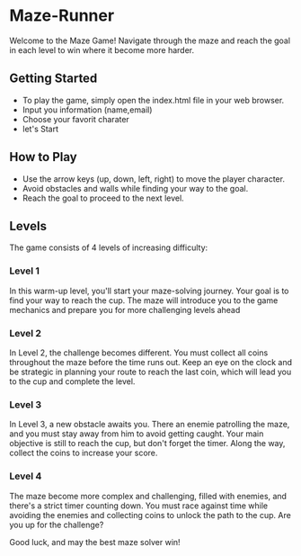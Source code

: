 # Maze-Runner

Welcome to the Maze Game! Navigate through the maze and reach the goal in each level to win where it become more harder.

## Getting Started

- To play the game, simply open the index.html file in your web browser.
- Input you information (name,email)
- Choose your favorit charater
- let's Start

## How to Play

- Use the arrow keys (up, down, left, right) to move the player character.
- Avoid obstacles and walls while finding your way to the goal.
- Reach the goal to proceed to the next level.

## Levels

The game consists of 4 levels of increasing difficulty:

### Level 1

In this warm-up level, you'll start your maze-solving journey. Your goal is to find your way to reach the cup. The maze will introduce you to the game mechanics and prepare you for more challenging levels ahead

### Level 2

In Level 2, the challenge becomes different. You must collect all coins throughout the maze before the time runs out. Keep an eye on the clock and be strategic in planning your route to reach the last coin, which will lead you to the cup and complete the level.

### Level 3

In Level 3, a new obstacle awaits you. There an enemie patrolling the maze, and you must stay away from him to avoid getting caught. Your main objective is still to reach the cup, but don't forget the timer. Along the way, collect the coins to increase your score.

### Level 4

The maze become more complex and challenging, filled with enemies, and there's a strict timer counting down. You must race against time while avoiding the enemies and collecting coins to unlock the path to the cup. Are you up for the challenge?


Good luck, and may the best maze solver win!

